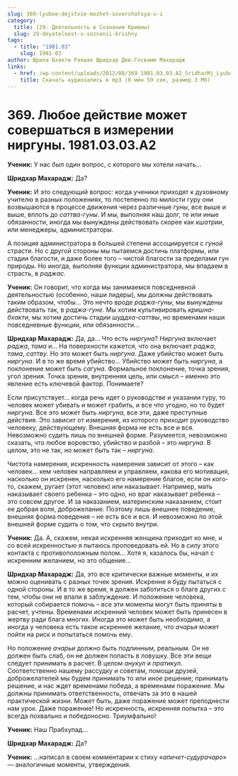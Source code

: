 ```yaml
---
slug: 369-lyuboe-dejstvie-mozhet-sovershatsya-v-i
category:
  title: (29. Деятельность в Сознании Кришны)
  slug: 29-deyatelnost-v-soznanii-krishny
tags:
  - title: "1981.03"
    slug: 1981-03
author: Шрила Бхакти Ракшак Шридхар Дев-Госвами Махарадж
links:
  - href: /wp-content/uploads/2012/08/369_1981.03.03.A2_SridharMj_Lyuboe_deystvie_mojet_sovershatsya_iz_izmereniya_nirguny.mp3
    title: Скачать аудиозапись в mp3 (6 мин 59 сек, размер 3 Мб)
---
```


# 369. Любое действие может совершаться в измерении ниргуны. 1981.03.03.A2

**Ученик:** У нас был один вопрос, с которого мы хотели начать…

**Шридхар Махарадж:** Да?

**Ученик:** И это следующий вопрос: когда ученики приходят к духовному учителю в разных положениях, то постепенно по милости гуру они возвышаются в процессе движения через различные *гуны*, все выше и выше, вплоть до *саттва-гуны*. И мы, выполняя наш долг, те или иные обязанности, иногда мы вынуждены действовать скорее как *кшатрии*, или менеджеры, администраторы.

А позиция администратора в большей степени ассоциируется с *гуной* страсти. Но с другой стороны мы пытаемся достичь платформы, или стадии благости, и даже более того – чистой благости за пределами гун природы. Но иногда, выполняя функции администратора, мы впадаем в страсть, в *раджас*.

**Ученик:** Он говорит, что когда мы занимаемся повседневной деятельностью (особенно, наши лидеры), мы должны действовать таким образом, чтобы… Это нечто вроде *раджа-гуны*, мы вынуждены действовать так, в *раджа-гуне*. Мы хотим культивировать *кришна-бхакти*, мы хотим достичь стадии *шуддха-саттвы*, но временами наши повседневные функции, или обязанности…

**Шридхар Махарадж:** Да, да… Что есть *ниргуна*? *Ниргуна* включает *раджа*, *тама* и… На поверхности кажется, что она включает *раджа*, *тама*, *саттву*. Но это может быть *ниргуна*. Даже убийство может быть *ниргуна*. И в то же время убийство… Убийство может быть *ниргуна*, а поклонение может быть *сагуна*. Формальное поклонение, точка зрения, угол зрения. Точка зрения, внутренняя цель, или смысл – именно это явление есть ключевой фактор. Понимаете?

Если присутствует… когда речь идет о руководстве и указании гуру, то человек может убивать и может грабить, и все что угодно, но то будет *ниргуна*. Все это может быть *ниргуна*, все эти, даже преступные действия. Это зависит от измерения, из которого приходит руководство человеку, действующему. Внешняя форма не есть все и вся. Невозможно судить лишь по внешней форме. Разумеется, невозможно сказать, что любое воровство, убийство и разбой – это *ниргуна*. В целом, это не так, но может быть так – *ниргуна*.

Чистота намерения, искренность намерения зависит от этого – как человек… кем человек направляем и управляем, какова его мотивация, насколько он искренен, насколько его намерение благое, если он кого-то, скажем, ругает (этот человек) или наказывает. Например, мать наказывает своего ребенка – это одно, но враг наказывает ребенка – это совсем другое. И за наказанием, материнским наказанием, стоит ее добрая воля, доброжелание. Поэтому лишь внешнее поведение, внешняя форма поведения – не есть все и вся. И невозможно по этой внешней форме судить о том, что скрыто внутри.

**Ученик:** Да. А, скажем, некая искренняя женщина приходит ко мне, и со всей искренностью я пытаюсь проповедовать ей. Но в силу этого контакта с противоположным полом… Хотя я, казалось бы, начал с искренним желанием, но это общение…

**Шридхар Махарадж:** Да, это все критически важные моменты, и их можно оценивать с разных точек зрения. Искренне я буду пытаться с одной стороны. И в то же время, я должен заботиться о благе других с тем, чтобы они не впали в заблуждение. И положение человека, который собирается помочь – все эти моменты могут быть приняты в расчет, учтены. Временами искренний человек может быть принесен в жертву ради блага многих. Иногда это может быть необходимо, а иногда у человека есть такое искреннее желание, что *ачарья* может пойти на риск и попытаться помочь ему.

Но положение *ачарьи* должно быть подлинным, реальным. Он не должен быть слаб, он не должен попасть в ловушку. Все эти вещи следует принимать в расчет. В целом *анукул* и *пратикул*. Соответственно нашему рассудку и советам, помощи друзей, доброжелателей мы будем принимать то или иное решение; принимать решение, и нас ждет временами победа, а временами поражение. Мы должны принимать ответственность, отвечать за это в нашей практической жизни. Может быть, даже поражение может преподнести нам урок. Даже поражение! Но искренность, искренняя попытка – это всегда похвально и победоносно. Триумфально!

**Ученик:** Наш Прабхупад…

**Шридхар Махарадж:** Да?

**Ученик:** …написал в своем комментарии к стиху «*апичет-судурачаро*» — аналогичные моменты, утверждения.

